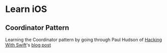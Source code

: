 # Learn iOS
## Coordinator Pattern

Learning the Coordinator pattern by going through Paul Hudson of [Hacking With Swift](https://www.hackingwithswift.com)'s [blog post](https://www.hackingwithswift.com/articles/71/how-to-use-the-coordinator-pattern-in-ios-app)
